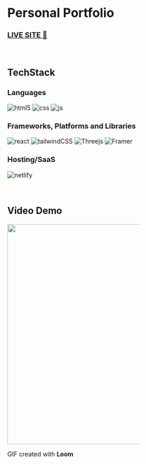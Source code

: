 # Personal Portfolio

### <a href="https://ceciliadeng.netlify.app/" target="_blank">LIVE SITE 🔗</a>
<br/>

## TechStack

### Languages

![html5](https://img.shields.io/badge/HTML5-E34F26?style=for-the-badge&logo=html5&logoColor=white)
![css](https://img.shields.io/badge/CSS3-1572B6?style=for-the-badge&logo=css3&logoColor=white)
![js](https://img.shields.io/badge/JavaScript-323330?style=for-the-badge&logo=javascript&logoColor=F7DF1E)

### Frameworks, Platforms and Libraries

![react](https://img.shields.io/badge/React-20232A?style=for-the-badge&logo=react&logoColor=61DAFB)
![tailwindCSS](https://img.shields.io/badge/Tailwind_CSS-38B2AC?style=for-the-badge&logo=tailwind-css&logoColor=white)
![Threejs](https://img.shields.io/badge/threejs-black?style=for-the-badge&logo=three.js&logoColor=white)
![Framer](https://img.shields.io/badge/Framer-black?style=for-the-badge&logo=framer&logoColor=blue)

### Hosting/SaaS

![netlify](https://img.shields.io/badge/Netlify-00C7B7?style=for-the-badge&logo=netlify&logoColor=white)

<br/>

## Video Demo

<a href="https://www.loom.com/share/27c5ebcd468745798ee40047e172d7c0">
    <img width="800" height="500" style="max-width:300px;" src="https://cdn.loom.com/sessions/thumbnails/27c5ebcd468745798ee40047e172d7c0-1679992573395-with-play.gif">
  </a>

GIF created with **Loom**


